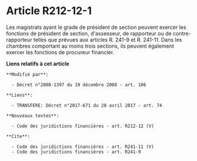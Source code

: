 # Article R212-12-1

Les magistrats ayant le grade de président de section peuvent exercer les fonctions de président de section, d'assesseur, de
rapporteur ou de contre-rapporteur telles que prévues aux articles R. 241-9 et R. 241-11. Dans les chambres comportant au
moins trois sections, ils peuvent également exercer les fonctions de procureur financier.

**Liens relatifs à cet article**

	**Modifié par**:

	  - Décret n°2008-1397 du 19 décembre 2008 - art. 106

	**Liens**:

	  - TRANSFERE: Décret n°2017-671 du 28 avril 2017 - art. 74

	**Nouveaux textes**:

	  - Code des juridictions financières - art. R212-12 (V)

	**Cite**:

	  - Code des juridictions financières - art. R241-11 (V)
	  - Code des juridictions financières - art. R241-9
